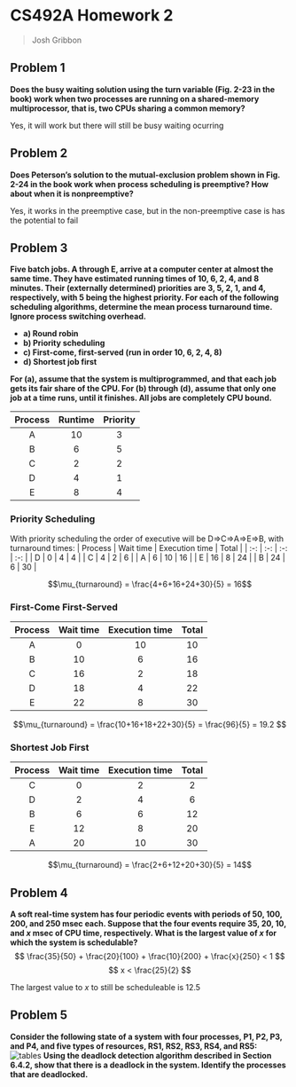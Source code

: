 # CS492A Homework 2
> Josh Gribbon

## Problem 1
**Does the busy waiting solution using the turn variable (Fig. 2-23 in the book) work when two processes are running on a shared-memory multiprocessor, that is, two CPUs sharing a common memory?**

Yes, it will work but there will still be busy waiting ocurring

## Problem 2
**Does Peterson’s solution to the mutual-exclusion problem shown in Fig. 2-24 in the book work when process scheduling is preemptive? How about when it is nonpreemptive?**

Yes, it works in the preemptive case, but in the non-preemptive case is has the potential to fail

## Problem 3
**Five batch jobs. A through E, arrive at a computer center at almost the same time. They have estimated running times of 10, 6, 2, 4, and 8 minutes. Their (externally determined) priorities are 3, 5, 2, 1, and 4, respectively, with 5 being the highest priority. For each of the following scheduling algorithms, determine the mean process turnaround time. Ignore process switching overhead.**
  * **a) Round robin**
  * **b) Priority scheduling**
  * **c) First-come, first-served (run in order 10, 6, 2, 4, 8)**
  * **d) Shortest job first**

**For (a), assume that the system is multiprogrammed, and that each job gets its fair share of the CPU. For (b) through (d), assume that only one job at a time runs, until it finishes. All jobs are completely CPU bound.**

| Process | Runtime | Priority |
| :-:     | :-:     | :-:      |
| A       | 10      | 3        |
| B       | 6       | 5        |
| C       | 2       | 2        |
| D       | 4       | 1        |
| E       | 8       | 4        |

### Priority Scheduling
With priority scheduling the order of executive will be D=>C=>A=>E=>B, with turnaround times:
| Process | Wait time | Execution time | Total |
| :-: | :-: | :-: | :-: |
| D | 0 | 4 | 4 |
| C | 4 | 2 | 6 |
| A | 6 | 10 | 16 |
| E | 16 | 8 | 24 |
| B | 24 | 6 | 30 |

$$\mu_{turnaround} = \frac{4+6+16+24+30}{5} = 16$$

### First-Come First-Served

| Process | Wait time | Execution time | Total |
| :-: | :-: | :-: | :-: |
| A | 0 | 10 | 10 |
| B | 10 | 6 | 16 |
| C | 16 | 2 | 18 |
| D | 18 | 4 | 22 |
| E | 22 | 8 | 30 |

$$\mu_{turnaround} = \frac{10+16+18+22+30}{5} = \frac{96}{5} = 19.2 $$

### Shortest Job First
| Process | Wait time | Execution time | Total |
| :-: | :-: | :-: | :-: |
| C | 0 | 2 | 2 |
| D | 2 | 4 | 6 |
| B | 6 | 6 | 12 |
| E | 12 | 8 | 20 |
| A | 20 | 10 | 30 |

$$\mu_{turnaround} = \frac{2+6+12+20+30}{5} =  14$$

## Problem 4
**A soft real-time system has four periodic events with periods of 50, 100, 200, and 250 msec each. Suppose that the four events require 35, 20, 10, and $x$ msec of CPU time, respectively. What is the largest value of $x$ for which the system is schedulable?**
$$
\frac{35}{50} +
\frac{20}{100} +
\frac{10}{200} +
\frac{x}{250} < 1
$$
$$ x < \frac{25}{2} $$

The largest value to $x$ to still be scheduleable is 12.5

## Problem 5
**Consider the following state of a system with four processes, P1, P2, P3, and P4, and five types of resources, RS1, RS2, RS3, RS4, and RS5:**
![tables](https://i.gyazo.com/fe029892468cc69c7dddc04ac198fcd8.png)
**Using the deadlock detection algorithm described in Section 6.4.2, show that there is a deadlock in the system. Identify the processes that are deadlocked.**
